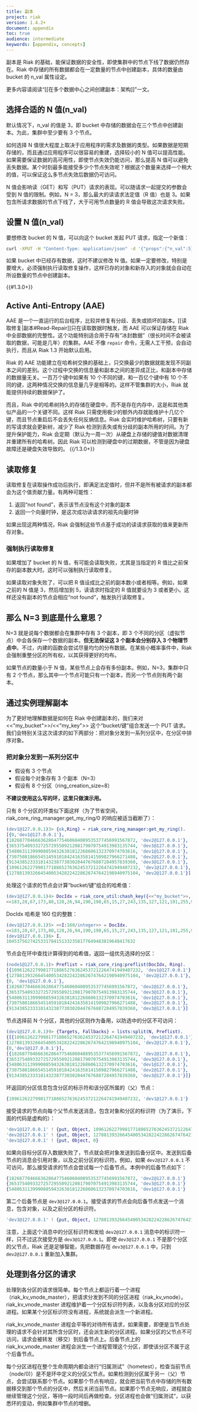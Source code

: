 ```yaml
---
title: 副本
project: riak
version: 1.4.2+
document: appendix
toc: true
audience: intermediate
keywords: [appendix, concepts]
---
```


副本是 Riak 的基础，能保证数据的安全性，即使集群中的节点下线了数据仍然存在。Riak 中存储的所有数据都会在一定数量的节点中创建副本，具体的数量由 bucket 的 n_val 属性设定。

<div class="note">
更多内容请阅读“[[在多个数据中心之间创建副本：架构]]”一文。
</div>

## 选择合适的 N 值(n_val)

默认情况下，n_val 的值是 3，即 bucket 中存储的数据会在三个节点中创建副本。为此，集群中至少要有 3 个节点。

如何选择 N 值很大程度上取决于应用程序的需求及数据的类型。如果数据是短期存储的，而且通过应用程序可以很容易的重建，选择较小的 N 值可以提高性能。如果需要保证数据的高可用性，即使节点失效仍能访问，那么提高 N 值可以避免丢失数据。某个时刻最多能接受多少个节点失效呢？根据这个数量来选择一个稍大的值，可以保证这么多节点失效后数据仍可访问。

N 值会影响读（GET）和写（PUT）请求的表现。可以随请求一起提交的参数会受到 N 值的限制。例如，N = 3，那么最大的读请求法定值（R 值）也是 3。如果包含所请求数据的节点下线了，大于可用节点数量的 R 值会导致这次请求失败。

## 设置 N 值(n_val)

要想修改 bucket 的 N 值，可以向这个 bucket 发起 PUT 请求，指定一个新值：

```bash
curl -XPUT -H "Content-Type: application/json" -d '{"props":{"n_val":5}}' http://riak-host:8098/riak/bucket
```

如果 bucket 中已经存有数据，这时不建议修改 N 值。如果一定要修改，特别是要增大，必须强制执行读取修复操作，这样已存的对象和新存入的对象就会自动在所设数量的节点中创建副本。

{{#1.3.0+}}
## Active Anti-Entropy (AAE)

AAE 是一个一直运行的后台程序，比较并修复有分歧、丢失或损坏的副本。[[读取修复|副本#Read-Repair]]只在读取数据时触发，而 AAE 可以保证存储在 Riak 中全部数据的完整性。这个功能特别适合用于存有“冰封数据”（很长时间不会被读取的数据，可能是几年）的集群。AAE 不像 `repair` 命令，无需人工干预，会自动执行，而且从 Riak 1.3 开始默认启用。

Riak 的 AAE 功能建立在哈希树交换的基础上，只交换最少的数据就能发现不同副本之间的差别。这个过程中交换的信息量和副本之间的差异成正比，和副本中存储的数据量无关。一百万个键中如果有 10 个不同的键，和一百亿个键中有 10 个不同的键，这两种情况交换的信息量几乎是相等的。这样不管集群的大小，Riak 就能提供持续的数据保护了。

而且，Riak 中的哈希树持久的存储在硬盘中，而不是存在内存中，这是和其他类似产品的一个关键不同。这样 Riak 只需使用极少的额外内存就能维护十几亿个键，而且节点重启后不会丢失任何反熵信息。Riak 会实时维护哈希树，只要有新的写请求就会更新树，减少了 Riak 检测到丢失或有分歧的副本所用的时间。为了提升保护能力，Riak 会定期（默认为一周一次）从硬盘上存储的键值对数据清理并重建所有的哈希树。因此 Riak 可以检测到硬盘中的过期数据，不管是因为硬盘故障还是硬盘失效导致的。
{{/1.3.0+}}

## 读取修复

读取修复在读取操作成功后执行，即满足法定值时，但并不是所有被请求的副本都会为这个值贡献力量。有两种可能性：

  1. 返回“not found”，表示该节点没有这个对象的副本
  2. 返回一个向量时钟，是这次成功读请求的祖先向量时钟

如果出现这两种情况，Riak 会强制这些节点基于成功的读请求获取的值来更新所存对象。

### 强制执行读取修复

如果增加了 bucket 的 N 值，有可能会读取失败，尤其是当指定的 R 值比之前保存的副本数大时。这时可以强制执行读取修复。

如果读取对象失败了，可以把 R 值设成比之前的副本数小或者相等。例如，如果之前的 N 值是 3，然后增加到 5，读请求时指定的 R 值就要设为 3 或者更小。这样还没有副本的节点会相应“not found”，触发执行读取修复。

## 那么 N=3 到底是什么意思？

N=3 就是说每个数据都会在集群中存有 3 个副本，即 3 个不同的分区（虚拟节点）中会各保存一个数据的副本。**但无法保证这 3 个副本会分别存入 3 个物理节点中**。不过，内建的函数会尝试尽量均匀的分布数据。在某些小概率事件中，Riak 会强制重整分区的所有权，以其获得更好的均布。

如果节点的数量小于 N 值，某些节点上会存有多份副本。例如，N=3，集群中只有 2 个节点，那么其中一个节点可能只有一个副本，而另一个节点则有两个副本。

## 通过实例理解副本

为了更好地理解数据是如何在 Riak 中创建副本的，我们来对 <<"my_bucket">>/<<"my_key">> 这个“bucket/键”组合发送一个 PUT 请求。我们会特别关注这次请求的如下两部分：把对象分发到一系列分区中，在分区中排序对象。

### 把对象分发到一系列分区中

  * 假设有 3 个节点
  * 假设每个对象存有 3 个副本（N=3）
  * 假设有 8 个分区（ring_creation_size=8）

**不建议使用这么写的环，这里只做演示用。**

只有 8 个分区的环类似下面这样（为了节省空间，riak_core_ring_manager:get_my_ring/0 的响应被适当截断了）：

```erlang
(dev1@127.0.0.1)3> {ok,Ring} = riak_core_ring_manager:get_my_ring().
[{0,'dev1@127.0.0.1'},
{182687704666362864775460604089535377456991567872, 'dev2@127.0.0.1'},
{365375409332725729550921208179070754913983135744, 'dev3@127.0.0.1'},
{548063113999088594326381812268606132370974703616, 'dev1@127.0.0.1'},
{730750818665451459101842416358141509827966271488, 'dev2@127.0.0.1'},
{913438523331814323877303020447676887284957839360, 'dev3@127.0.0.1'},
{1096126227998177188652763624537212264741949407232, 'dev1@127.0.0.1'},
{1278813932664540053428224228626747642198940975104, 'dev2@127.0.0.1'}]
```

处理这个请求的节点会计算“bucket/键”组合的哈希值：

```erlang
(dev1@127.0.0.1)4> DocIdx = riak_core_util:chash_key({<<"my_bucket">>, <<"my_key">>}).
<<183,28,67,173,80,128,26,94,190,198,65,15,27,243,135,127,121,101,255,96>>
```

DocIdx 哈希是 160 位的整数：

```erlang
(dev1@127.0.0.1)5> <<I:160/integer>> = DocIdx.
<<183,28,67,173,80,128,26,94,190,198,65,15,27,243,135,127,121,101,255,96>>
(dev1@127.0.0.1)6> I.
1045375627425331784151332358177649483819648417632
```

节点会在环中查找计算得到的哈希值，返回一组优先选择的分区：

```erlang
(node1@127.0.0.1)> Preflist = riak_core_ring:preflist(DocIdx, Ring).
[{1096126227998177188652763624537212264741949407232, 'dev1@127.0.0.1'},
{1278813932664540053428224228626747642198940975104, 'dev2@127.0.0.1'},
{0, 'dev1@127.0.0.1'},
{182687704666362864775460604089535377456991567872, 'dev2@127.0.0.1'},
{365375409332725729550921208179070754913983135744, 'dev3@127.0.0.1'},
{548063113999088594326381812268606132370974703616, 'dev1@127.0.0.1'},
{730750818665451459101842416358141509827966271488, 'dev2@127.0.0.1'},
{913438523331814323877303020447676887284957839360, 'dev3@127.0.0.1'}]
```

节点选择前 N 个分区，其他的分区则作为备用，以防选中的分区不可访问：

```erlang
(dev1@127.0.0.1)9> {Targets, Fallbacks} = lists:split(N, Preflist).
{[{1096126227998177188652763624537212264741949407232, 'dev1@127.0.0.1'},
{1278813932664540053428224228626747642198940975104, 'dev2@127.0.0.1'},
{0,'dev1@127.0.0.1'}],
[{182687704666362864775460604089535377456991567872, 'dev2@127.0.0.1'},
{365375409332725729550921208179070754913983135744, 'dev3@127.0.0.1'},
{548063113999088594326381812268606132370974703616, 'dev1@127.0.0.1'},
{730750818665451459101842416358141509827966271488, 'dev2@127.0.0.1'},
{913438523331814323877303020447676887284957839360, 'dev3@127.0.0.1'}]}
```

环返回的分区信息包含分区的标示符和该分区所属的（父）节点：

```erlang
{1096126227998177188652763624537212264741949407232, 'dev1@127.0.0.1'}
```

接受请求的节点向每个父节点发送消息，包含对象和分区的标识符（为了演示，下面的代码是虚构的）：

```erlang
'dev1@127.0.0.1' ! {put, Object, 1096126227998177188652763624537212264741949407232}
'dev2@127.0.0.1' ! {put, Object, 1278813932664540053428224228626747642198940975104}
'dev1@127.0.0.1' ! {put, Object, 0}
```

如果向目标分区存入数据失败了，节点就会把对象发送到后备分区中。发送到后备节点的消息会引用对象，以及之前分区的标识符。例如，如果 `dev2@127.0.0.1` 不可访问，那么接受请求的节点会尝试每一个后备节点。本例中的后备节点如下：

```erlang
{182687704666362864775460604089535377456991567872, 'dev2@127.0.0.1'}
{365375409332725729550921208179070754913983135744, 'dev3@127.0.0.1'}
{548063113999088594326381812268606132370974703616, 'dev1@127.0.0.1'}
```

第二个后备节点是 `dev3@127.0.0.1`。接受请求的节点会向后备节点发送一个消息，包含对象，以及之前分区的标识符。

```erlang
'dev3@127.0.0.1' ! {put, Object, 1278813932664540053428224228626747642198940975104}
```

注意，上面这个消息中的分区标识符和发给 `dev2@127.0.0.1` 消息中的标识符一样，只不过这次接受方是 `dev3@127.0.0.1`。即使 `dev3@127.0.0.1` 不是那个分区的父节点，Riak 还是足够智能，先把数据存在 `dev3@127.0.0.1` 中，只到 `dev2@127.0.0.1` 重新加入集群。

## 处理到各分区的请求

处理到各分区的请求很简单。每个节点上都运行着一个进程（riak_kv_vnode_master），把请求分发到不同的分区进程（riak_kv_vnode）。riak_kv_vnode_master 进程维护着一个分区标识符列表，以及各分区对应的分区进程。如果某个分区标识符没有进程，系统就会派生一个新进程。

riak_kv_vnode_master 进程会平等的对待所有请求，如果需要，即便是当节点处理的请求不会针对其所含分区时，还会派生新的分区进程。如果分区的父节点不可访问，请求会被转发（移交）到后备节点上。后备节点上的 riak_kv_vnode_master 进程会派生一个进程管理这个分区，即使该分区不属于这个后备节点。

每个分区进程在整个生命周期内都会进行“归属测试”（hometest），检查当前节点（node/0)）是不是环中定义的分区父节点。如果检测到分区属于另一（父）节点，会尝试联系那个节点。如果那个节点有响应，就会把当前节点中存储的所有数据移交到那个节点的分区中，然后关闭当前节点。如果那个节点无响应，进程就会继续管理这个分区，等待一段时间后再做检查。分区进程也会做“归属测试”，以获悉环的变动，例如集群中节点的增删。
